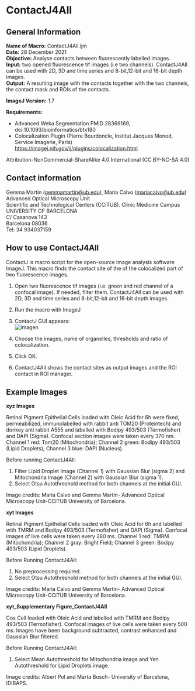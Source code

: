 # ContactJ4All

## General Information

**Name of Macro:** ContactJ4All.ijm\
**Date:** 28 December 2021\
**Objective:** Analyse contacts between fluorescently labelled images.\
**Input:** two opened fluorescence tif images (i.e two channels). ContactJ4All can be used with 2D, 3D and time series and 8-bit,12-bit and 16-bit depth images.\
**Output:** A resulting image with the contacts together with the two channels, the contact mask and ROIs of the contacts.

**ImageJ Version:** 1.7

**Requirements:** 
- Advanced Weka Segmentation PMID 28369169, doi:10.1093/bioinformatics/btx180
- Colocalization Plugin (Pierre Bourdoncle, Institut Jacques Monod, Service Imagerie, Paris) https://imagej.nih.gov/ij/plugins/colocalization.html

Attribution-NonCommercial-ShareAlike 4.0 International (CC BY-NC-SA 4.0)

## Contact information

Gemma Martin (gemmamartin@ub.edu), Maria Calvo (mariacalvo@ub.edu)\
Advanced Optical Microscopy Unit \
Scientific and Technological Centers (CCiTUB). Clinic Medicine Campus \
UNIVERSITY OF BARCELONA \
C/ Casanova 143 \
Barcelona 08036 \
Tel: 34 934037159

## How to use ContactJ4All

ContactJ is macro script for the open-source image analysis software ImageJ. This macro finds the contact site of the of the colocalized part of two fluorescence images.

1.	Open two fluorescence tif images (i.e. green and red channel of a confocal image). If needed, filter them. ContactJ4All can be used with 2D, 3D and time series and 8-bit,12-bit and 16-bit depth images. 
2.	Run the macro with ImageJ
3.	ContactJ GUI appears:\
![imagen](https://user-images.githubusercontent.com/46067312/147688322-a68fb6e9-68f4-4a22-907d-edcd08fd50a1.png)
 
4.	Choose the images, name of organelles, thresholds and ratio of colocalization. 
5.	Click OK.
6.	ContactJ4All shows the contact sites as output images and the ROI contact in ROI manager.

## Example Images

**xyz Images**

Retinal Pigment Epithelial Cells loaded with Oleic Acid for 6h were fixed, permeabilized, immunolabelled with rabbit anti TOM20 (Proteintech) and donkey anti rabbit A555 and labelled with Bodipy 493/503 (Termofisher) and DAPI (Sigma). Confocal section images were taken every 370 nm. Channel 1 red: Tom20 (Mitochondria); Channel 2 green: Bodipy 493/503 (Lipid Droplets); Channel 3 blue: DAPI (Nucleus).

Before running ContactJ4All:
1.	Filter Lipid Droplet Image (Channel 1) with Gaussian Blur (sigma 2) and Mitochondria Image (Channel 2) with Gaussian Blur (sigma 1). 
2.	Select Otsu Autothreshold method for both channels at the initial GUI.

Image credits:
Maria Calvo and Gemma Martin-  Advanced Optical Microscopy Unit-CCiTUB University of Barcelona.

**xyt Images**

Retinal Pigment Epithelial Cells loaded with Oleic Acid for 6h and labelled with TMRM and Bodipy 493/503 (Termofisher) and DAPI (Sigma). Confocal images of live cells were taken every 280 ms. Channel 1 red: TMRM (Mitochondria); Channel 2 gray: Bright Field; Channel 3 green: Bodipy 493/503 (Lipid Droplets).

Before Running ContactJ4All:
1.	No preprocessing required. 
2.	Select Otsu Autothreshold method for both channels at the initial GUI.

Image credits:
Maria Calvo and Gemma Martin-  Advanced Optical Microscopy Unit-CCiTUB University of Barcelona.

**xyt_Supplementary Figure_ContactJ4All**

Cos Cell loaded with Oleic Acid and labelled with TMRM and Bodipy 493/503 (Termofisher). Confocal images of live cells were taken every 500 ms. Images have been background subtracted, contrast enhanced and Gaussian Blur filtered.

Before Running ContactJ4All:
1. Select Mean Autothreshold for Mitochondria image and Yen Autothreshold for Lipid Droplets image.

Image credits:
Albert Pol and Marta Bosch- University of Barcelona, IDIBAPS.




